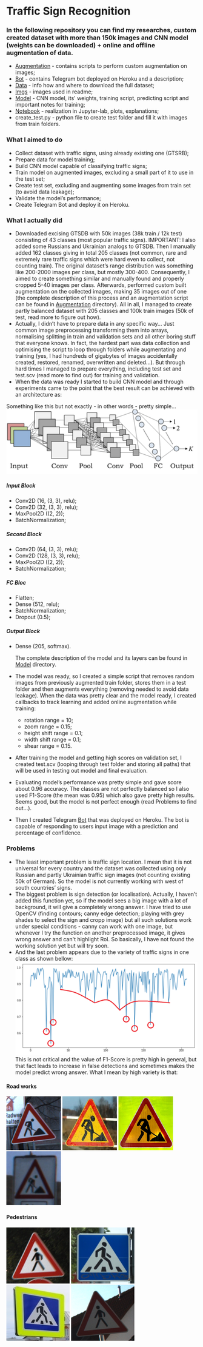 # Traffic Sign Recognition

### In the following repository you can find my researches, custom created dataset with more than 150k images and CNN model (weights can be downloaded) + online and offline augmentation of data.

* [Augmentation](Augmentation/) - contains scripts to perform custom augmentation on images;
* [Bot](Bot/) - contains Telegram bot deployed on Heroku and a description;
* [Data](Data/) - info how and where to download the full dataset;
* [Imgs](Imgs/) - images used in readme;
* [Model](Model/) - CNN model, its' weights, training script, predicting script and important notes for training;
* [Notebook](Notebook/) - realization in Jupyter-lab, plots, explanations;
* create_test.py - python file to create test folder and fill it with images from train folders.

### What I aimed to do

* Collect dataset with traffic signs, using already existing one (GTSRB);
* Prepare data for model training;
* Build CNN model capable of classifying traffic signs;
* Train model on augmented images, excluding a small part of it to use in the test set;
* Create test set, excluding and augmenting some images from train set (to avoid data leakage);
* Validate the model’s performance;
* Create Telegram Bot and deploy it on Heroku.

### What I actually did

* Downloaded excising GTSDB with 50k images (38k train / 12k test) consisting of 43 classes (most popular traffic signs). IMPORTANT: I also added some Russians and Ukrainian analogs to GTSDB. Then I manually added 162 classes giving in total 205 classes (not common, rare and extremely rare traffic signs which were hard even to collect, not counting train). The original dataset’s range distribution was something like 200-2000 images per class, but mostly 300-400. Consequently, I aimed to create something similar and manually found and properly cropped 5-40 images per class. Afterwards, performed custom built augmentation on the collected images, making 35 images out of one (the complete description of this process and an augmentation script can be found in [Augmentation](Augmentation/) directory). All in all, I managed to create partly balanced dataset with 205 classes and 100k train images (50k of test, read more to figure out how).
* Actually, I didn’t have to prepare data in any specific way… Just common image preprocessing transforming them into arrays, normalising splitting in train and validation sets and all other boring stuff that everyone knows. In fact, the hardest part was data collection and optimising the script to loop through folders while augmentating and training (yes, I had hundreds of gigabytes of images accidentally created, restored, renamed, overwritten and deleted…). But through hard times I managed to prepare everything, including test set and test.scv (read more to find out) for training and validation.
* When the data was ready I started to build CNN model and through experiments came to the point that the best result can be achieved with an architecture as:

Something like this but not exactly - in other words - pretty simple...
![CNN](Imgs/cnn_architecture.png)

##### Input Block
* Conv2D (16, (3, 3), relu);
* Conv2D (32, (3, 3), relu);
* MaxPool2D ((2, 2));
* BatchNormalization;
##### Second Block
* Conv2D (64, (3, 3), relu);
* Conv2D (128, (3, 3), relu);
* MaxPool2D ((2, 2));
* BatchNormalization;
##### FC Bloc
* Flatten;
* Dense (512, relu);
* BatchNormalization;
* Dropout (0.5);
##### Output Block
* Dense (205, softmax). 

	The complete description of the model and its layers can be found in [Model](Model/) directory.
* The model was ready, so I created a simple script that removes random images from previously augmented train folder, stores them in a test folder and then augments everything (removing needed to avoid data leakage). When the data was pretty clear and the model ready, I created callbacks to track learning and added online augmentation while training:
	
	* rotation range = 10; 
	* zoom range = 0.15;
	* height shift range = 0.1;
	* width shift range = 0.1;
	* shear range = 0.15.

* After training the model and getting high scores on validation set, I created test.scv (looping through test folder and storing all paths) that will be used in testing out model and final evaluation.
* Evaluating model’s performance was pretty simple and gave score about 0.96 accuracy. The classes are not perfectly balanced so I also used F1-Score (the mean was 0.95) which also gave pretty high results. Seems good, but the model is not perfect enough (read Problems to find out…).
* Then I created Telegram [Bot](Bot/) that was deployed on Heroku. The bot is capable of responding to users input image with a prediction and percentage of confidence.

### Problems

* The least important problem is traffic sign location. I mean that it is not universal for every country and the dataset was collected using only Russian and partly Ukrainian traffic sign images (not counting existing 50k of German). So the model is not currently working with west of south countries’ signs.
* The biggest problem is sign detection (or localisation). Actually, I haven’t added this function yet, so if the model sees a big image with a lot of background, it will give a completely wrong answer. I have tried to use OpenCV (finding contours; canny edge detection; playing with grey shades to select the sign and cropp image) but all such solutions work under special conditions - canny can work with one image, but whenever I try the function on another preprocessed image, it gives wrong answer and can't highlight RoI. So basically, I have not found the working solution yet but will try soon.
* And the last problem appears due to the variety of traffic signs in one class as shown bellow:
	![plot_of_problematic_zones](Imgs/problems.png)
	This is not critical and the value of F1-Score is pretty high in general, but that fact leads to increase in false detections and sometimes makes the model predict wrong answer. What I mean by high variety is that:

#### Road works

![sign_traffic_works_white](Imgs/works_white.png)
![sign_traffic_works_yellow](Imgs/works_yellow.png)
![sign_traffic_works_yellow](Imgs/works_yellow_2.png)
![sign_traffic_works_yellow](Imgs/works_yellow_3.png)

#### Pedestrians

![sign_pedestrians_red](Imgs/pedestrians_red.png)
![sign_pedestrians_blue](Imgs/pedestrians_blue.png)
![sign_pedestrians_blue](Imgs/pedestrians_blue_2.png)
![sign_pedestrians_blue](Imgs/pedestrians_blue_3.png)